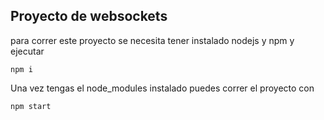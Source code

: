 ## Proyecto de websockets


para correr este proyecto se necesita tener instalado nodejs y npm y ejecutar
```
npm i
```

Una vez tengas el node_modules instalado puedes correr el proyecto con
```
npm start
```